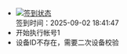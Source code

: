 - [![签到状态](https://github.com/womade/Cloud189-Actions/actions/workflows/main.yml/badge.svg?branch=main)](https://github.com/womade/Cloud189-Actions/actions/workflows/main.yml) <br> 签到时间：2025-09-02 18:41:47
- 开始执行帐号1
- 设备ID不存在，需要二次设备校验
